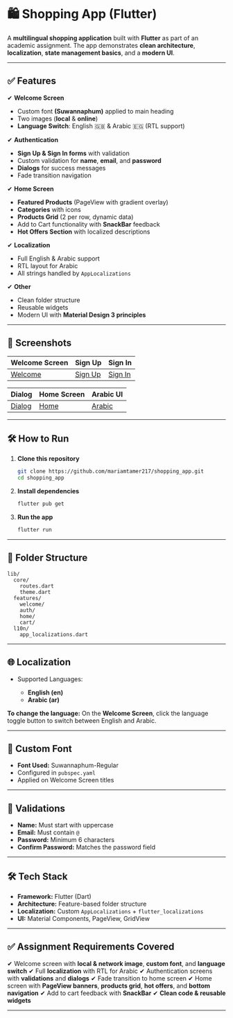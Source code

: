 # 🛍️ Shopping App (Flutter)

A **multilingual shopping application** built with **Flutter** as part of an academic assignment. The app demonstrates **clean architecture**, **localization**, **state management basics**, and a **modern UI**.

---

## ✅ Features

✔ **Welcome Screen**

* Custom font **(Suwannaphum)** applied to main heading
* Two images (**local** & **online**)
* **Language Switch**: English 🇬🇧 & Arabic 🇪🇬 (RTL support)

✔ **Authentication**

* **Sign Up & Sign In forms** with validation
* Custom validation for **name**, **email**, and **password**
* **Dialogs** for success messages
* Fade transition navigation

✔ **Home Screen**

* **Featured Products** (PageView with gradient overlay)
* **Categories** with icons
* **Products Grid** (2 per row, dynamic data)
* Add to Cart functionality with **SnackBar** feedback
* **Hot Offers Section** with localized descriptions

✔ **Localization**

* Full English & Arabic support
* RTL layout for Arabic
* All strings handled by `AppLocalizations`

✔ **Other**

* Clean folder structure
* Reusable widgets
* Modern UI with **Material Design 3 principles**

---

## 📸 Screenshots

| Welcome Screen                      | Sign Up                            | Sign In                            |
| ----------------------------------- | ---------------------------------- | ---------------------------------- |
| [Welcome](screenshots/welcome.png) | [Sign Up](screenshots/signup.png) | [Sign In](screenshots/signin.png) |

| Dialog                            | Home Screen                         | Arabic UI                           |
| --------------------------------- | ----------------------------------- | ----------------------------------- |
| [Dialog](screenshots/dialog.png) | [Home](screenshots/homescreen.png) | [Arabic](screenshots/arabicui.png) |

---

## 🛠 How to Run

1. **Clone this repository**

   ```bash
   git clone https://github.com/mariamtamer217/shopping_app.git
   cd shopping_app
   ```

2. **Install dependencies**

   ```bash
   flutter pub get
   ```

3. **Run the app**

   ```bash
   flutter run
   ```

---

## 📂 Folder Structure

```
lib/
  core/
    routes.dart
    theme.dart
  features/
    welcome/
    auth/
    home/
    cart/
  l10n/
    app_localizations.dart
```

---

## 🌐 Localization

* Supported Languages:

  * **English (en)**
  * **Arabic (ar)**

**To change the language:**
On the **Welcome Screen**, click the language toggle button to switch between English and Arabic.

---

## 🎨 Custom Font

* **Font Used:** Suwannaphum-Regular
* Configured in `pubspec.yaml`
* Applied on Welcome Screen titles

---

## 🔑 Validations

* **Name:** Must start with uppercase
* **Email:** Must contain `@`
* **Password:** Minimum 6 characters
* **Confirm Password:** Matches the password field

---

## 🛠 Tech Stack

* **Framework:** Flutter (Dart)
* **Architecture:** Feature-based folder structure
* **Localization:** Custom `AppLocalizations` + `flutter_localizations`
* **UI:** Material Components, PageView, GridView

---

## ✅ Assignment Requirements Covered

✔ Welcome screen with **local & network image**, **custom font**, and **language switch**
✔ Full **localization** with RTL for Arabic
✔ Authentication screens with **validations** and **dialogs**
✔ Fade transition to home screen
✔ Home screen with **PageView banners**, **products grid**, **hot offers**, and **bottom navigation**
✔ Add to cart feedback with **SnackBar**
✔ **Clean code & reusable widgets**

---


